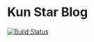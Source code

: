 # Kun Star Blog

[![Build Status](https://travis-ci.org/KunBlog/blog.svg?branch=master)](https://travis-ci.org/KunBlog/blog)
